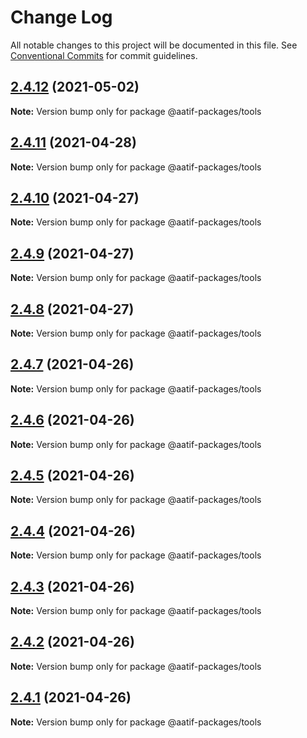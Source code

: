 # Change Log

All notable changes to this project will be documented in this file.
See [Conventional Commits](https://conventionalcommits.org) for commit guidelines.

## [2.4.12](https://github.com/aatifbandey/mono-react/compare/@aatif-packages/tools@2.4.11...@aatif-packages/tools@2.4.12) (2021-05-02)

**Note:** Version bump only for package @aatif-packages/tools





## [2.4.11](https://github.com/aatifbandey/mono-react/compare/@aatif-packages/tools@2.4.10...@aatif-packages/tools@2.4.11) (2021-04-28)

**Note:** Version bump only for package @aatif-packages/tools





## [2.4.10](https://github.com/aatifbandey/mono-react/compare/@aatif-packages/tools@2.4.9...@aatif-packages/tools@2.4.10) (2021-04-27)

**Note:** Version bump only for package @aatif-packages/tools





## [2.4.9](https://github.com/aatifbandey/mono-react/compare/@aatif-packages/tools@2.4.8...@aatif-packages/tools@2.4.9) (2021-04-27)

**Note:** Version bump only for package @aatif-packages/tools





## [2.4.8](https://github.com/aatifbandey/mono-react/compare/@aatif-packages/tools@2.4.7...@aatif-packages/tools@2.4.8) (2021-04-27)

**Note:** Version bump only for package @aatif-packages/tools





## [2.4.7](https://github.com/aatifbandey/mono-react/compare/@aatif-packages/tools@2.4.6...@aatif-packages/tools@2.4.7) (2021-04-26)

**Note:** Version bump only for package @aatif-packages/tools





## [2.4.6](https://github.com/aatifbandey/mono-react/compare/@aatif-packages/tools@2.4.5...@aatif-packages/tools@2.4.6) (2021-04-26)

**Note:** Version bump only for package @aatif-packages/tools





## [2.4.5](https://github.com/aatifbandey/mono-react/compare/@aatif-packages/tools@2.4.4...@aatif-packages/tools@2.4.5) (2021-04-26)

**Note:** Version bump only for package @aatif-packages/tools





## [2.4.4](https://github.com/aatifbandey/mono-react/compare/@aatif-packages/tools@2.4.3...@aatif-packages/tools@2.4.4) (2021-04-26)

**Note:** Version bump only for package @aatif-packages/tools





## [2.4.3](https://github.com/aatifbandey/mono-react/compare/@aatif-packages/tools@2.4.2...@aatif-packages/tools@2.4.3) (2021-04-26)

**Note:** Version bump only for package @aatif-packages/tools





## [2.4.2](https://github.com/aatifbandey/mono-react/compare/@aatif-packages/tools@2.4.1...@aatif-packages/tools@2.4.2) (2021-04-26)

**Note:** Version bump only for package @aatif-packages/tools





## [2.4.1](https://github.com/aatifbandey/mono-react/compare/@aatif-packages/tools@2.4.0...@aatif-packages/tools@2.4.1) (2021-04-26)

**Note:** Version bump only for package @aatif-packages/tools
